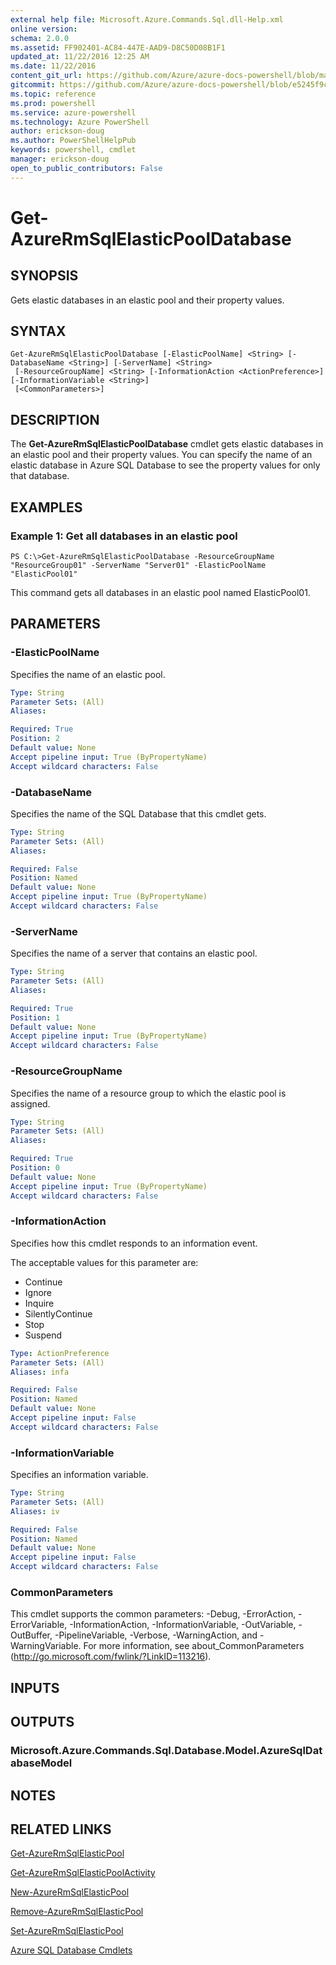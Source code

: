 ```yaml
---
external help file: Microsoft.Azure.Commands.Sql.dll-Help.xml
online version: 
schema: 2.0.0
ms.assetid: FF902401-AC84-447E-AAD9-D8C50D08B1F1
updated_at: 11/22/2016 12:25 AM
ms.date: 11/22/2016
content_git_url: https://github.com/Azure/azure-docs-powershell/blob/master/azureps-cmdlets-docs/ResourceManager/AzureRM.Sql/v1.0.12/Get-AzureRmSqlElasticPoolDatabase.md
gitcommit: https://github.com/Azure/azure-docs-powershell/blob/e5245f9c2ed759dca260172c12d4ef03cef0982a/azureps-cmdlets-docs/ResourceManager/AzureRM.Sql/v1.0.12/Get-AzureRmSqlElasticPoolDatabase.md
ms.topic: reference
ms.prod: powershell
ms.service: azure-powershell
ms.technology: Azure PowerShell
author: erickson-doug
ms.author: PowerShellHelpPub
keywords: powershell, cmdlet
manager: erickson-doug
open_to_public_contributors: False
---
```


# Get-AzureRmSqlElasticPoolDatabase

## SYNOPSIS
Gets elastic databases in an elastic pool and their property values.

## SYNTAX

```
Get-AzureRmSqlElasticPoolDatabase [-ElasticPoolName] <String> [-DatabaseName <String>] [-ServerName] <String>
 [-ResourceGroupName] <String> [-InformationAction <ActionPreference>] [-InformationVariable <String>]
 [<CommonParameters>]
```

## DESCRIPTION
The **Get-AzureRmSqlElasticPoolDatabase** cmdlet gets elastic databases in an elastic pool and their property values.
You can specify the name of an elastic database in Azure SQL Database to see the property values for only that database.

## EXAMPLES

### Example 1: Get all databases in an elastic pool
```
PS C:\>Get-AzureRmSqlElasticPoolDatabase -ResourceGroupName "ResourceGroup01" -ServerName "Server01" -ElasticPoolName "ElasticPool01"
```

This command gets all databases in an elastic pool named ElasticPool01.

## PARAMETERS

### -ElasticPoolName
Specifies the name of an elastic pool.

```yaml
Type: String
Parameter Sets: (All)
Aliases: 

Required: True
Position: 2
Default value: None
Accept pipeline input: True (ByPropertyName)
Accept wildcard characters: False
```

### -DatabaseName
Specifies the name of the SQL Database that this cmdlet gets.

```yaml
Type: String
Parameter Sets: (All)
Aliases: 

Required: False
Position: Named
Default value: None
Accept pipeline input: True (ByPropertyName)
Accept wildcard characters: False
```

### -ServerName
Specifies the name of a server that contains an elastic pool.

```yaml
Type: String
Parameter Sets: (All)
Aliases: 

Required: True
Position: 1
Default value: None
Accept pipeline input: True (ByPropertyName)
Accept wildcard characters: False
```

### -ResourceGroupName
Specifies the name of a resource group to which the elastic pool is assigned.

```yaml
Type: String
Parameter Sets: (All)
Aliases: 

Required: True
Position: 0
Default value: None
Accept pipeline input: True (ByPropertyName)
Accept wildcard characters: False
```

### -InformationAction
Specifies how this cmdlet responds to an information event.

The acceptable values for this parameter are:

- Continue
- Ignore
- Inquire
- SilentlyContinue
- Stop
- Suspend

```yaml
Type: ActionPreference
Parameter Sets: (All)
Aliases: infa

Required: False
Position: Named
Default value: None
Accept pipeline input: False
Accept wildcard characters: False
```

### -InformationVariable
Specifies an information variable.

```yaml
Type: String
Parameter Sets: (All)
Aliases: iv

Required: False
Position: Named
Default value: None
Accept pipeline input: False
Accept wildcard characters: False
```

### CommonParameters
This cmdlet supports the common parameters: -Debug, -ErrorAction, -ErrorVariable, -InformationAction, -InformationVariable, -OutVariable, -OutBuffer, -PipelineVariable, -Verbose, -WarningAction, and -WarningVariable. For more information, see about_CommonParameters (http://go.microsoft.com/fwlink/?LinkID=113216).

## INPUTS

## OUTPUTS

### Microsoft.Azure.Commands.Sql.Database.Model.AzureSqlDatabaseModel

## NOTES

## RELATED LINKS

[Get-AzureRmSqlElasticPool](xref:ResourceManager/AzureRM.Sql/v1.0.12/Get-AzureRmSqlElasticPool.md)

[Get-AzureRmSqlElasticPoolActivity](xref:ResourceManager/AzureRM.Sql/v1.0.12/Get-AzureRmSqlElasticPoolActivity.md)

[New-AzureRmSqlElasticPool](xref:ResourceManager/AzureRM.Sql/v1.0.12/New-AzureRmSqlElasticPool.md)

[Remove-AzureRmSqlElasticPool](xref:ResourceManager/AzureRM.Sql/v1.0.12/Remove-AzureRmSqlElasticPool.md)

[Set-AzureRmSqlElasticPool](xref:ResourceManager/AzureRM.Sql/v1.0.12/Set-AzureRmSqlElasticPool.md)

[Azure SQL Database Cmdlets](xref:ResourceManager/AzureRM.Sql/v1.0.12/AzureRM.Sql.md)


